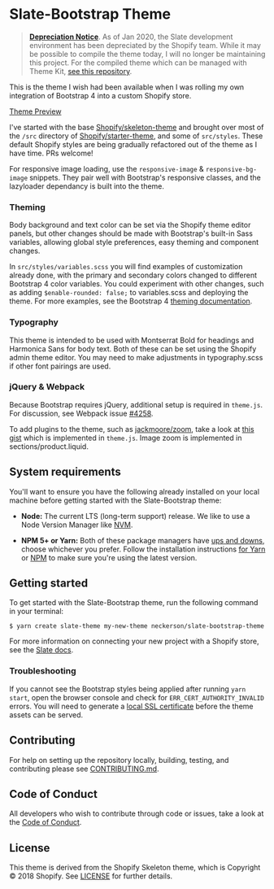 # Slate-Bootstrap Theme

> **[Depreciation Notice](https://shopify.github.io/slate/docs/about)**. As of Jan 2020, the Slate development environment has been depreciated by the Shopify team. While it may be possible to compile the theme today, I will no longer be maintaining this project. For the compiled theme which can be managed with Theme Kit, [see this repository](https://github.com/neckerson/shopify-bootstrap-theme).

This is the theme I wish had been available when I was rolling my own integration of Bootstrap 4 into a custom Shopify store.

[Theme Preview](https://slate-bootstrap-theme.myshopify.com)

I've started with the base [Shopify/skeleton-theme](https://github.com/Shopify/starter-theme) and brought over most of the ```/src``` directory of [Shopify/starter-theme](https://github.com/Shopify/skeleton-theme), and some of ```src/styles```. These default Shopify styles are being gradually refactored out of the theme as I have time. PRs welcome!

For responsive image loading, use the ```responsive-image``` & ```responsive-bg-image``` snippets. They pair well with Bootstrap's responsive classes, and the lazyloader dependancy is built into the theme.

### Theming

Body background and text color can be set via the Shopify theme editor panels, but other changes should be made with Bootstrap's built-in Sass variables, allowing global style preferences, easy theming and component changes.

In ```src/styles/variables.scss``` you will find examples of customization already done, with the primary and secondary colors changed to different Bootstrap 4 color variables. You could experiment with other changes, such as adding ```$enable-rounded: false;``` to variables.scss and deploying the theme. For more examples, see the Bootstrap 4 [theming documentation](https://getbootstrap.com/docs/4.0/getting-started/theming/).

### Typography

This theme is intended to be used with Montserrat Bold for headings and Harmonica Sans for body text. Both of these can be set using the Shopify admin theme editor. You may need to make adjustments in typography.scss if other font pairings are used.

### jQuery & Webpack
Because Bootstrap requires jQuery, additional setup is required in ```theme.js```. For discussion, see Webpack issue [#4258](https://github.com/webpack/webpack/issues/4258).

To add plugins to the theme, such as [jackmoore/zoom](https://github.com/jackmoore/zoom), take a look at [this gist](https://gist.github.com/neckerson/fd24e76e5c3f38d5aef83baadd09d28b) which is implemented in ```theme.js```. Image zoom is implemented in sections/product.liquid.

## System requirements

You'll want to ensure you have the following already installed on your local machine before getting started with the Slate-Bootstrap theme:

* **Node:** The current LTS (long-term support) release. We like to use a Node Version Manager like [NVM](https://github.com/creationix/nvm).

* **NPM 5+ or Yarn:** Both of these package managers have [ups and downs](https://blog.risingstack.com/yarn-vs-npm-node-js-package-managers/), choose whichever you prefer. Follow the installation instructions [for Yarn](https://yarnpkg.com/en/docs/install) or [NPM](https://www.npmjs.com/get-npm) to make sure you're using the latest version.

## Getting started

To get started with the Slate-Bootstrap theme, run the following command in your terminal:

```
$ yarn create slate-theme my-new-theme neckerson/slate-bootstrap-theme
```

For more information on connecting your new project with a Shopify store, see the [Slate docs](https://github.com/Shopify/slate/wiki/3.-Connect-to-your-store).

### Troubleshooting

If you cannot see the Bootstrap styles being applied after running `yarn start`, open the browser console and check for `ERR_CERT_AUTHORITY_INVALID` errors. You will need to generate a [local SSL certificate](https://github.com/Shopify/slate/wiki/4.-Create-a-self-signed-SSL-certificate) before the theme assets can be served.

## Contributing

For help on setting up the repository locally, building, testing, and contributing
please see [CONTRIBUTING.md](https://github.com/neckerson/slate-bootstrap/blob/master/CONTRIBUTING.md).

## Code of Conduct

All developers who wish to contribute through code or issues, take a look at the
[Code of Conduct](https://github.com/neckerson/slate-bootstrap/blob/master/CODE_OF_CONDUCT.md).

## License

This theme is derived from the Shopify Skeleton theme, which is Copyright © 2018 Shopify. See [LICENSE](https://github.com/Shopify/skeleton-theme/blob/master/LICENSE) for further details.
